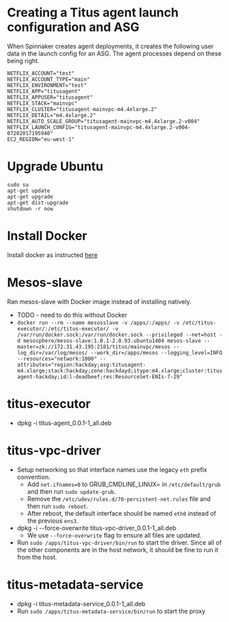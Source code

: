 # Creating a Titus agent launch configuration and ASG
When Spinnaker creates agent deployments, it creates the following user data in the launch config for an ASG. The
agent processes depend on these being right.
```
NETFLIX_ACCOUNT="test"
NETFLIX_ACCOUNT_TYPE="main"
NETFLIX_ENVIRONMENT="test"
NETFLIX_APP="titusagent"
NETFLIX_APPUSER="titusagent"
NETFLIX_STACK="mainvpc"
NETFLIX_CLUSTER="titusagent-mainvpc-m4.4xlarge.2"
NETFLIX_DETAIL="m4.4xlarge.2"
NETFLIX_AUTO_SCALE_GROUP="titusagent-mainvpc-m4.4xlarge.2-v004"
NETFLIX_LAUNCH_CONFIG="titusagent-mainvpc-m4.4xlarge.2-v004-07202017195940"
EC2_REGION="eu-west-1"
```

# Upgrade Ubuntu
```
sudo su
apt-get update
apt-get upgrade
apt-get dist-upgrade
shutdown -r now
```

# Install Docker
Install docker as instructed [here](https://docs.docker.com/engine/installation/linux/docker-ce/ubuntu/#install-using-the-repository)

# Mesos-slave
Ran mesos-slave with Docker image instead of installing natively.
- TODO - need to do this without Docker
- `docker run --rm --name mesosslave -v /apps/:/apps/ -v /etc/titus-executor/:/etc/titus-executor/ -v /var/run/docker.sock:/var/run/docker.sock --privileged --net=host -d mesosphere/mesos-slave:1.0.1-2.0.93.ubuntu1404 mesos-slave --master=zk://172.31.43.195:2181/titus/mainvpc/mesos --log_dir=/var/log/mesos/ --work_dir=/apps/mesos --logging_level=INFO --resources="network:1000" --attributes="region:hackday;asg:titusagent-m4.xlarge;stack:hackday;zone:hackdayd;itype:m4.xlarge;cluster:titusagent-hackday;id:l-deadbeef;res:ResourceSet-ENIs-7-29"`

# titus-executor
- dpkg -i titus-agent_0.0.1-1_all.deb

# titus-vpc-driver
- Setup networking so that interface names use the legacy `eth` prefix convention.
  - Add `net.ifnames=0` to GRUB_CMDLINE_LINUX= in `/etc/default/grub` and then run `sudo update-grub`.
  - Remove the `/etc/udev/rules.d/70-persistent-net.rules` file and then run `sudo reboot`.
  - After reboot, the default interface should be named `eth0` instead of the previous `ens3`.
- dpkg -i --force-overwrite titus-vpc-driver_0.0.1-1_all.deb
  - We use `--force-overwrite` flag to ensure all files are updated.
- Run `sudo /apps/titus-vpc-driver/bin/run` to start the driver. Since all of the other
components are in the host network, it should be fine to run it from the host.

# titus-metadata-service
- dpkg -i titus-metadata-service_0.0.1-1_all.deb
- Run `sudo /apps/titus-metadata-service/bin/run` to start the proxy
